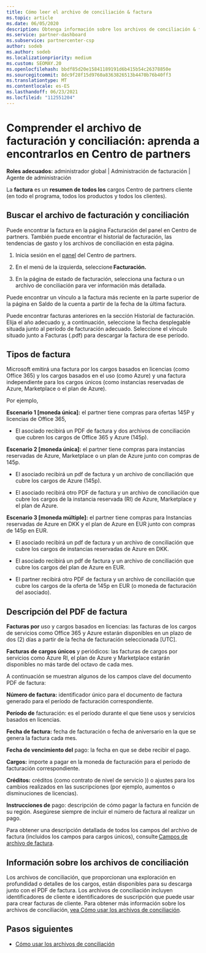 ```yaml
---
title: Cómo leer el archivo de conciliación & factura
ms.topic: article
ms.date: 06/05/2020
description: Obtenga información sobre los archivos de conciliación & factura. La factura muestra Centro de partners cargos en el programa, los productos y los clientes durante ese período mensual.
ms.service: partner-dashboard
ms.subservice: partnercenter-csp
author: sodeb
ms.author: sodeb
ms.localizationpriority: medium
ms.custom: SEOMAY.20
ms.openlocfilehash: bbdf85d20e15841189191d6b415b54c26378850e
ms.sourcegitcommit: 8dc9f28f15d9760a8363826513b4470b76b40ff3
ms.translationtype: MT
ms.contentlocale: es-ES
ms.lasthandoff: 06/23/2021
ms.locfileid: "112551204"
---
```

# <a name="understand-your-bill-and-reconciliation-file---learn-how-to-find-them-in-partner-center"></a>Comprender el archivo de facturación y conciliación: aprenda a encontrarlos en Centro de partners


**Roles adecuados:** administrador global | Administración de facturación | Agente de administración


La **factura** es un **resumen de todos los** cargos Centro de partners cliente (en todo el programa, todos los productos y todos los clientes). 

## <a name="find-your-bill-and-reconciliation-file"></a>Buscar el archivo de facturación y conciliación 

Puede encontrar la factura en la página Facturación del panel en Centro de partners. También puede encontrar el historial de facturación, las tendencias de gasto y los archivos de conciliación en esta página. 

1. Inicia sesión en el [panel](https://partner.microsoft.com/dashboard/home) del Centro de partners. 

2. En el menú de la izquierda, seleccione **Facturación.** 

3. En la página de estado de facturación, selecciona una factura o un archivo de conciliación para ver información más detallada. 

Puede encontrar un vínculo a la factura más reciente en la parte superior de la página en Saldo de la cuenta a partir de la fecha de la última factura. 

Puede encontrar facturas anteriores en la sección Historial de facturación. Elija el año adecuado y, a continuación, seleccione la flecha desplegable situada junto al período de facturación adecuado. Seleccione el vínculo situado junto a Facturas (.pdf) para descargar la factura de ese período. 

## <a name="invoice-types"></a>Tipos de factura

Microsoft emitirá una factura por los cargos basados en licencias (como Office 365) y los cargos basados en el uso (como Azure) y una factura independiente para los cargos únicos (como instancias reservadas de Azure, Marketplace o el plan de Azure).

Por ejemplo,  

**Escenario 1 [moneda única]:** el partner tiene compras para ofertas 145P y licencias de Office 365,  

- El asociado recibirá un PDF de factura y dos archivos de conciliación que cubren los cargos de Office 365 y Azure (145p).  

**Escenario 2 [moneda única]:** el partner tiene compras para instancias reservadas de Azure, Marketplace o un plan de Azure junto con compras de 145p.

- El asociado recibirá un pdf de factura y un archivo de conciliación que cubre los cargos de Azure (145p). 

- El asociado recibirá otro PDF de factura y un archivo de conciliación que cubre los cargos de la instancia reservada (RI) de Azure, Marketplace y el plan de Azure. 

**Escenario 3 [moneda múltiple]:** el partner tiene compras para Instancias reservadas de Azure en DKK y el plan de Azure en EUR junto con compras de 145p en EUR.

- El asociado recibirá un pdf de factura y un archivo de conciliación que cubre los cargos de instancias reservadas de Azure en DKK. 

- El asociado recibirá un pdf de factura y un archivo de conciliación que cubre los cargos del plan de Azure en EUR. 

- El partner recibirá otro PDF de factura y un archivo de conciliación que cubre los cargos de la oferta de 145p en EUR (o moneda de facturación del asociado). 


## <a name="understanding-invoice-pdf"></a>Descripción del PDF de factura 

**Facturas por** uso y cargos basados en licencias: las facturas de los cargos de servicios como Office 365 y Azure estarán disponibles en un plazo de dos (2) días a partir de la fecha de facturación seleccionada [UTC].  

**Facturas de cargos únicos** y periódicos: las facturas de cargos por servicios como Azure RI, el plan de Azure y Marketplace estarán disponibles no más tarde del octavo de cada mes.  

A continuación se muestran algunos de los campos clave del documento PDF de factura:

**Número de factura:** identificador único para el documento de factura generado para el período de facturación correspondiente. 

**Período de** facturación: es el período durante el que tiene usos y servicios basados en licencias. 

**Fecha de factura:** fecha de facturación o fecha de aniversario en la que se genera la factura cada mes. 

**Fecha de vencimiento del** pago: la fecha en que se debe recibir el pago. 

**Cargos:** importe a pagar en la moneda de facturación para el período de facturación correspondiente. 

**Créditos:** créditos (como contrato de nivel de servicio )) o ajustes para los cambios realizados en las suscripciones (por ejemplo, aumentos o disminuciones de licencias). 

**Instrucciones de** pago: descripción de cómo pagar la factura en función de su región. Asegúrese siempre de incluir el número de factura al realizar un pago. 

Para obtener una descripción detallada de todos los campos del archivo de factura (incluidos los campos para cargos únicos), consulte [Campos de archivo de factura](invoice-file.md). 

## <a name="understand-reconciliation-files"></a>Información sobre los archivos de conciliación

 Los archivos de conciliación, que proporcionan una exploración en profundidad o detalles de los cargos, están disponibles para su descarga junto con el PDF de factura. Los archivos de conciliación incluyen identificadores de cliente e identificadores de suscripción que puede usar para crear facturas de cliente. Para obtener más información sobre los archivos de conciliación, [vea Cómo usar los archivos de conciliación](use-the-reconciliation-files.md). 

## <a name="next-steps"></a>Pasos siguientes

- [Cómo usar los archivos de conciliación](use-the-reconciliation-files.md)